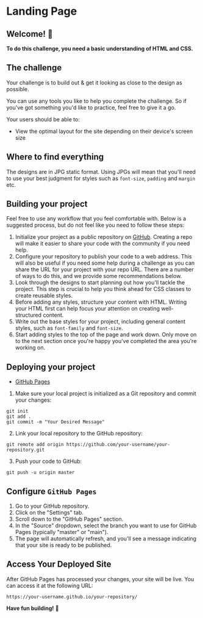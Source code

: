 # Landing Page

## Welcome! 👋

**To do this challenge, you need a basic understanding of HTML and CSS.**

## The challenge

Your challenge is to build out & get it looking as close to the design as possible.

You can use any tools you like to help you complete the challenge. So if you've got something you'd like to practice, feel free to give it a go.

Your users should be able to: 

- View the optimal layout for the site depending on their device's screen size


## Where to find everything


The designs are in JPG static format. Using JPGs will mean that you'll need to use your best judgment for styles such as `font-size`, `padding` and `margin` etc. 



## Building your project

Feel free to use any workflow that you feel comfortable with. Below is a suggested process, but do not feel like you need to follow these steps:

1. Initialize your project as a public repository on [GitHub](https://github.com/). Creating a repo will make it easier to share your code with the community if you need help. 
2. Configure your repository to publish your code to a web address. This will also be useful if you need some help during a challenge as you can share the URL for your project with your repo URL. There are a number of ways to do this, and we provide some recommendations below.
3. Look through the designs to start planning out how you'll tackle the project. This step is crucial to help you think ahead for CSS classes to create reusable styles.
4. Before adding any styles, structure your content with HTML. Writing your HTML first can help focus your attention on creating well-structured content.
5. Write out the base styles for your project, including general content styles, such as `font-family` and `font-size`.
6. Start adding styles to the top of the page and work down. Only move on to the next section once you're happy you've completed the area you're working on.

## Deploying your project

- [GitHub Pages](https://pages.github.com/)

1. Make sure your local project is initialized as a Git repository and commit your changes:
```
git init
git add .
git commit -m "Your Desired Message"
```
2. Link your local repository to the GitHub repository:
```
git remote add origin https://github.com/your-username/your-repository.git
```
3. Push your code to GitHub:
```
git push -u origin master
```


## Configure `GitHub Pages`
1. Go to your GitHub repository.
2. Click on the "Settings" tab.
3. Scroll down to the "GitHub Pages" section.
4. In the "Source" dropdown, select the branch you want to use for GitHub Pages (typically "master" or "main").
5. The page will automatically refresh, and you'll see a message indicating that your site is ready to be published.

## Access Your Deployed Site
After GitHub Pages has processed your changes, your site will be live. You can access it at the following URL:
```
https://your-username.github.io/your-repository/
```


**Have fun building!** 🚀
